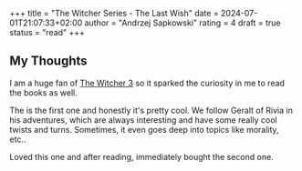 +++
title = "The Witcher Series - The Last Wish"
date = 2024-07-01T21:07:33+02:00
author = "Andrzej Sapkowski"
rating = 4
draft = true
status = "read"
+++

## My Thoughts

I am a huge fan of [The Witcher 3](https://en.wikipedia.org/wiki/The_Witcher_3:_Wild_Hunt) so it sparked the curiosity in me to read the books as well.

The is the first one and honestly it's pretty cool. We follow Geralt of Rivia in his adventures, which are always interesting and have some really cool twists and turns. Sometimes, it even goes deep into topics like morality, etc..

Loved this one and after reading, immediately bought the second one.
